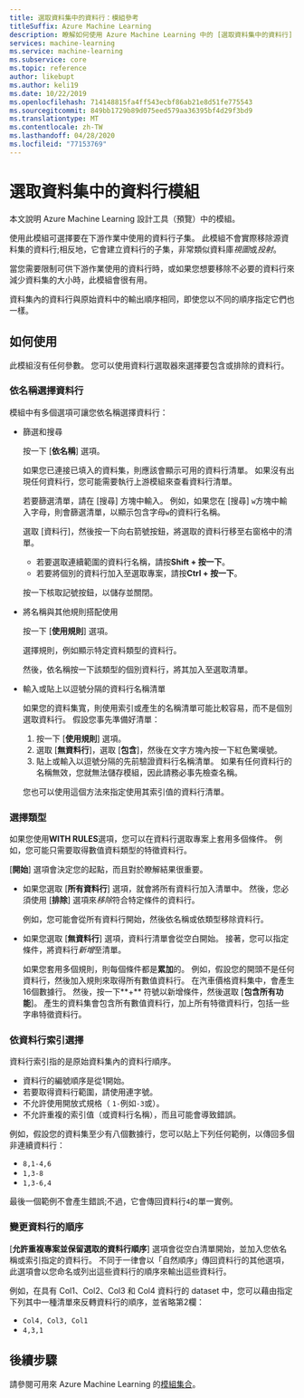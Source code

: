 ```yaml
---
title: 選取資料集中的資料行：模組參考
titleSuffix: Azure Machine Learning
description: 瞭解如何使用 Azure Machine Learning 中的 [選取資料集中的資料行] 模組，選擇要在下游作業中使用的資料行子集。
services: machine-learning
ms.service: machine-learning
ms.subservice: core
ms.topic: reference
author: likebupt
ms.author: keli19
ms.date: 10/22/2019
ms.openlocfilehash: 714148815fa4ff543ecbf86ab21e8d51fe775543
ms.sourcegitcommit: 849bb1729b89d075eed579aa36395bf4d29f3bd9
ms.translationtype: MT
ms.contentlocale: zh-TW
ms.lasthandoff: 04/28/2020
ms.locfileid: "77153769"
---
```

# <a name="select-columns-in-dataset-module"></a>選取資料集中的資料行模組

本文說明 Azure Machine Learning 設計工具（預覽）中的模組。

使用此模組可選擇要在下游作業中使用的資料行子集。 此模組不會實際移除源資料集的資料行;相反地，它會建立資料行的子集，非常類似資料庫*視圖*或*投射*。

當您需要限制可供下游作業使用的資料行時，或如果您想要移除不必要的資料行來減少資料集的大小時，此模組會很有用。

資料集內的資料行與原始資料中的輸出順序相同，即使您以不同的順序指定它們也一樣。

## <a name="how-to-use"></a>如何使用

此模組沒有任何參數。 您可以使用資料行選取器來選擇要包含或排除的資料行。

### <a name="choose-columns-by-name"></a>依名稱選擇資料行

模組中有多個選項可讓您依名稱選擇資料行： 

+ 篩選和搜尋

    按一下 [**依名稱**] 選項。

    如果您已連接已填入的資料集，則應該會顯示可用的資料行清單。 如果沒有出現任何資料行，您可能需要執行上游模組來查看資料行清單。

    若要篩選清單，請在 [搜尋] 方塊中輸入。 例如，如果您在 [搜尋] `w`方塊中輸入字母，則會篩選清單，以顯示包含字母`w`的資料行名稱。

    選取 [資料行]，然後按一下向右箭號按鈕，將選取的資料行移至右窗格中的清單。

    + 若要選取連續範圍的資料行名稱，請按**Shift + 按一下**。
    + 若要將個別的資料行加入至選取專案，請按**Ctrl + 按一下**。

    按一下核取記號按鈕，以儲存並關閉。

+ 將名稱與其他規則搭配使用

    按一下 [**使用規則**] 選項。
    
    選擇規則，例如顯示特定資料類型的資料行。

    然後，依名稱按一下該類型的個別資料行，將其加入至選取清單。

+ 輸入或貼上以逗號分隔的資料行名稱清單

    如果您的資料集寬，則使用索引或產生的名稱清單可能比較容易，而不是個別選取資料行。 假設您事先準備好清單：

    1. 按一下 [**使用規則**] 選項。 
    2. 選取 [**無資料行**]，選取 [**包含**]，然後在文字方塊內按一下紅色驚嘆號。 
    3. 貼上或輸入以逗號分隔的先前驗證資料行名稱清單。 如果有任何資料行的名稱無效，您就無法儲存模組，因此請務必事先檢查名稱。
    
    您也可以使用這個方法來指定使用其索引值的資料行清單。 

### <a name="choose-by-type"></a>選擇類型

如果您使用**WITH RULES**選項，您可以在資料行選取專案上套用多個條件。 例如，您可能只需要取得數值資料類型的特徵資料行。

[**開始**] 選項會決定您的起點，而且對於瞭解結果很重要。 

+ 如果您選取 [**所有資料行**] 選項，就會將所有資料行加入清單中。 然後，您必須使用 [**排除**] 選項來*移除*符合特定條件的資料行。 

    例如，您可能會從所有資料行開始，然後依名稱或依類型移除資料行。

+ 如果您選取 [**無資料行**] 選項，資料行清單會從空白開始。 接著，您可以指定條件，將資料行*新增*至清單。 

    如果您套用多個規則，則每個條件都是**累加**的。 例如，假設您的開頭不是任何資料行，然後加入規則來取得所有數值資料行。 在汽車價格資料集中，會產生16個數據行。 然後，按一下**+** 符號以新增條件，然後選取 [**包含所有功能**]。 產生的資料集會包含所有數值資料行，加上所有特徵資料行，包括一些字串特徵資料行。

### <a name="choose-by-column-index"></a>依資料行索引選擇

資料行索引指的是原始資料集內的資料行順序。

+ 資料行的編號順序是從1開始。  
+ 若要取得資料行範圍，請使用連字號。 
+ 不允許使用開放式規格（ `1-`例如`-3`或）。
+ 不允許重複的索引值（或資料行名稱），而且可能會導致錯誤。

例如，假設您的資料集至少有八個數據行，您可以貼上下列任何範例，以傳回多個非連續資料行： 

+ `8,1-4,6`
+ `1,3-8`
+ `1,3-6,4` 

最後一個範例不會產生錯誤;不過，它會傳回資料行`4`的單一實例。



### <a name="change-order-of-columns"></a>變更資料行的順序

[**允許重複專案並保留選取的資料行順序**] 選項會從空白清單開始，並加入您依名稱或索引指定的資料行。 不同于一律會以「自然順序」傳回資料行的其他選項，此選項會以您命名或列出這些資料行的順序來輸出這些資料行。 

例如，在具有 Col1、Col2、Col3 和 Col4 資料行的 dataset 中，您可以藉由指定下列其中一種清單來反轉資料行的順序，並省略第2欄：

+ `Col4, Col3, Col1`
+ `4,3,1`


## <a name="next-steps"></a>後續步驟

請參閱可用來 Azure Machine Learning 的[模組集合](module-reference.md)。 